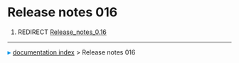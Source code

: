 # Release notes 016
1.  REDIRECT [Release_notes_0.16](Release_notes_0.16.md)



---
![](images/Right_arrow.png) [documentation index](../README.md) > Release notes 016
